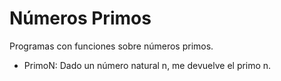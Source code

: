 # Números Primos
Programas con funciones sobre números primos.

- PrimoN: Dado un número natural n, me devuelve el primo n.